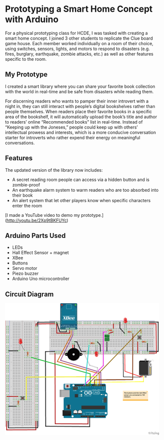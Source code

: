 # Prototyping a Smart Home Concept with Arduino

For a physical prototyping class for HCDE, I was tasked with creating a smart home concept. I joined 3 other students to replicate the Clue board game house. Each member worked individually on a room of their choice, using switches, sensors, lights, and motors to respond to disasters (e.g. fires, burglary, earthquake, zombie attacks, etc.) as well as other features specific to the room.

## My Prototype

I created a smart library where you can share your favorite book collection with the world in real-time and be safe from disasters while reading them.

For discerning readers who wants to pamper their inner introvert with a night in, they can still interact with people’s digital bookshelves rather than people themselves. When readers place their favorite books in a specific area of the bookshelf, it will automatically upload the book’s title and author to readers’ online “Recommended books” list in real-time. Instead of “Keeping up with the Joneses,” people could keep up with others’ intellectual prowess and interests, which is a more conducive conversation starter for introverts who rather expend their energy on meaningful conversations. 

## Features

The updated version of the library now includes:

* A secret reading room people can access via a hidden button and is zombie-proof
* An earthquake alarm system to warm readers who are too absorbed into their book
* An alert system that let other players know when specific characters enter the room

[I made a YouTube video to demo my prototype.] (http://youtu.be/2Xp9tBKFUYc)

## Arduino Parts Used

* LEDs
* Hall Effect Sensor + magnet
* XBee
* Buttons
* Servo motor
* Piezo buzzer
* Arduino Uno microcontroller

## Circuit Diagram

![Circuit Diagram](/images/Clue-Smart-Library-Circuit-Diagram.png)

